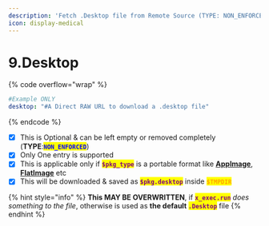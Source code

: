 ```yaml
---
description: 'Fetch .Desktop file from Remote Source (TYPE: NON_ENFORCED)'
icon: display-medical
---
```


# 9.Desktop

{% code overflow="wrap" %}
```yaml
#Example ONLY
desktop: "#A Direct RAW URL to download a .desktop file"
```
{% endcode %}

* [x] This is Optional & can be left empty or removed completely (**TYPE**:<mark style="color:blue;">**`NON_ENFORCED`**</mark>)
* [x] Only One entry is supported
* [x] This is applicable only if <mark style="color:purple;">**`$pkg_type`**</mark> is a portable format like [**AppImage**](../../formats/packages/appimage/), [**FlatImage**](../../formats/packages/flatimage/) etc
* [x] This will be downloaded & saved as <mark style="color:purple;">**`$pkg.desktop`**</mark> inside <mark style="color:orange;">**`$TMPDIR`**</mark>

{% hint style="info" %}
**This MAY BE OVERWRITTEN**, if <mark style="color:purple;">**`x_exec.run`**</mark> _does something to the file_, otherwise is used as **the default&#x20;**<mark style="color:purple;">**`.Desktop`**</mark> file
{% endhint %}
